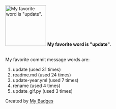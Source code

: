 <img src="https://my-badges.github.io/my-badges/favorite-word.png" alt="My favorite word is &quot;update&quot;." title="My favorite word is &quot;update&quot;." width="128">
<strong>My favorite word is &quot;update&quot;.</strong>
<br><br>

My favorite commit message words are:

1. update (used 31 times)
2. readme.md (used 24 times)
3. update-year.yml (used 7 times)
4. rename (used 4 times)
5. update_gif.py (used 3 times)


Created by <a href="https://github.com/my-badges/my-badges">My Badges</a>